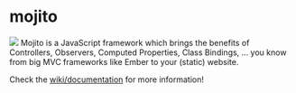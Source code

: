# mojito
<img src ="https://raw.githubusercontent.com/thomaspink/mojito.js/gh-pages/mojito.png" />
Mojito is a JavaScript framework which brings the benefits of Controllers, Observers, Computed Properties, Class Bindings, ... you know from big MVC frameworks like Ember to your (static) website.

Check the [wiki/documentation](https://github.com/thomaspink/mojito.js/wiki) for more information!
